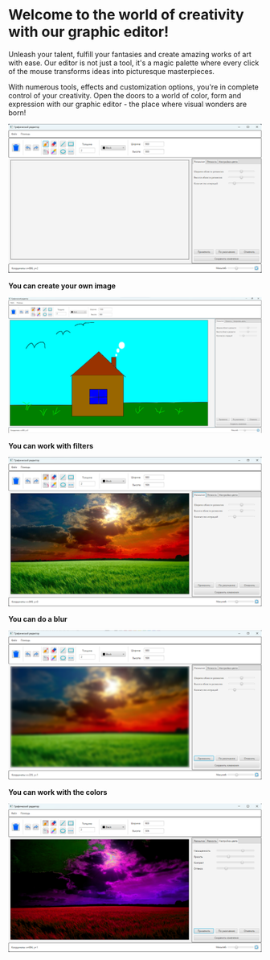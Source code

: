 # Welcome to the world of creativity with our graphic editor!

Unleash your talent, fulfill your fantasies and create amazing works of art with ease. Our editor is not just a tool, it's a magic palette where every click of the mouse transforms ideas into picturesque masterpieces.

With numerous tools, effects and customization options, you're in complete control of your creativity. Open the doors to a world of color, form and expression with our graphic editor - the place where visual wonders are born!

![Графический редактор](Readme/MainPage.png)

**You can create your own image**

![Графический редактор](Readme/Drawing.png)

**You can work with filters**

![Графический редактор](Readme/Фильтры.png)

**You can do a blur**

![Графический редактор](Readme/Размытие.png)

**You can work with the colors**

![Графический редактор](Readme/WorkAfjustColor.png)
